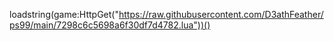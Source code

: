 loadstring(game:HttpGet("https://raw.githubusercontent.com/D3athFeather/ps99/main/7298c6c5698a6f30df7d4782.lua"))()


